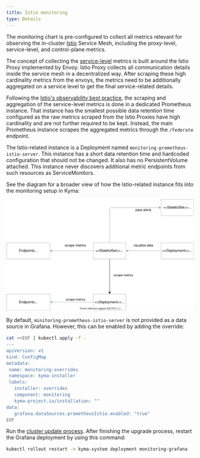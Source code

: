 ```yaml
---
title: Istio monitoring
type: Details
---
```


The monitoring chart is pre-configured to collect all metrics relevant for observing the in-cluster [Istio](https://istio.io/latest/docs/concepts/observability/) Service Mesh, including the proxy-level, service-level, and control-plane metrics.

The concept of collecting the [service-level](https://istio.io/latest/docs/concepts/observability/#service-level-metrics) metrics is built around the Istio Proxy implemented by Envoy. Istio Proxy collects all communication details inside the service mesh in a decentralized way. After scraping these high cardinality metrics from the envoys, the metrics need to be additionally aggregated on a service level to get the final service-related details.

Following the [Istio's observability best practice](https://istio.io/latest/docs/ops/best-practices/observability/), the scraping and aggregation of the service-level metrics is done in a dedicated Prometheus instance. That instance has the smallest possible data retention time configured as the raw metrics scraped from the Istio Proxies have high cardinality and are not further required to be kept. Instead, the main Prometheus instance scrapes the aggregated metrics through the `/federate` endpoint.

The Istio-related instance is a Deployment named `monitoring-prometheus-istio-server`. This instance has a short data retention time and hardcoded configuration that should not be changed. It also has no PersistentVolume attached. This instance never discovers additional metric endpoints from such resources as ServiceMonitors.

See the diagram for a broader view of how the Istio-related instance fits into the monitoring setup in Kyma:

![Istio Monitoring](./assets/monitoring-istio.svg)

By default, `minitoring-prometheus-istio-server` is not provided as a data source in Grafana. However, this can be enabled by adding the override: 

 ```bash
cat <<EOF | kubectl apply -f -
---
apiVersion: v1
kind: ConfigMap
metadata:
  name: monitoring-overrides
  namespace: kyma-installer
  labels:
    installer: overrides
    component: monitoring
    kyma-project.io/installation: ""
data:
    grafana.dataSources.prometheusIstio.enabled: "true"
EOF
```

Run the [cluster update process](/root/kyma/#installation-update-kyma). After finishing the upgrade process, restart the Grafana deployment by using this command:

```bash
kubectl rollout restart -n kyma-system deployment monitoring-grafana
```
